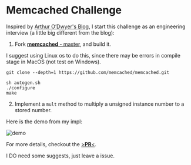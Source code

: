 # Memcached Challenge

Inspired by [Arthur O’Dwyer's Blog](https://quuxplusone.github.io/blog/2022/01/06/memcached-interview/), I start this challenge as an engineering interview (a little big different from the blog):

1. Fork [**memcached** - master](https://github.com/memcached/memcached/), and build it.

  I suggest using Linux os to do this, since there may be errors in compile stage in MacOS (not test on Windows).
  
  ```
  git clone --depth=1 https://github.com/memcached/memcached.git
  
  sh autogen.sh
  ./configure
  make
  ```

2. Implement a `mult` method to multiply a unsigned instance number to a stored number.

Here is the demo from my impl:

![demo](https://imgbed.scubot.com/image/202310151637925.png)

For more details, checkout the [>**PR**<](https://github.com/hx-w/memcached/pull/1).

I DO need some suggests, just leave a issue.
